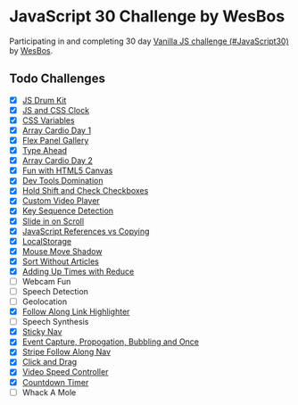 # JavaScript 30 Challenge by WesBos

Participating in and completing 30 day [Vanilla JS challenge (#JavaScript30)](https://javascript30.com/) by [WesBos](https://wesbos.com/).

## Todo Challenges

- [x] [JS Drum Kit](01-JS-Drum-Kit/index.html)
- [x] [JS and CSS Clock](02-JS-CSS-Clock/index.html)
- [x] [CSS Variables](03-CSS-Variables/index.html)
- [x] [Array Cardio Day 1](04-Array-Cardio-1/index.html)
- [x] [Flex Panel Gallery](05-Flex-Gallery/index.html)
- [x] [Type Ahead](06-Type-Ahead/index.html)
- [x] [Array Cardio Day 2](07-Array-Cardio-2/index.html)
- [x] [Fun with HTML5 Canvas](08-HTML5-Canvas/index.html)
- [x] [Dev Tools Domination](09-Dev-Tools/index.html)
- [x] [Hold Shift and Check Checkboxes](10-Multiple-Check-Shift/index.html)
- [x] [Custom Video Player](11-Custome-Video-Player/index.html)
- [x] [Key Sequence Detection](12-Key-Sequence-Detection/index.html)
- [x] [Slide in on Scroll](13-Slide-In-On-Scroll/index.html)
- [x] [JavaScript References vs Copying](14-JS-Reference-Vs-Copy/index.html)
- [x] [LocalStorage](15-Localstorage/index.html)
- [x] [Mouse Move Shadow](16-Mousemove-Shadow/index.html)
- [x] [Sort Without Articles](17-Sort-Without-Articles/index.html)
- [x] [Adding Up Times with Reduce](18-Add-Time-With-Reduce/index.html)
- [ ] Webcam Fun
- [ ] Speech Detection
- [ ] Geolocation
- [x] [Follow Along Link Highlighter](22-Follow-Along-Link/index.html)
- [ ] Speech Synthesis
- [x] [Sticky Nav](24-Sticky-Nav/index.html)
- [x] [Event Capture, Propogation, Bubbling and Once](25-EventCapture-Propogation-Bubbling/index.html)
- [x] [Stripe Follow Along Nav](26-Stripe-Nav/index.html)
- [x] [Click and Drag](27-Click-Drag-Scroll/index.html)
- [x] [Video Speed Controller](28-Video-Speed-Controller/ondex.html)
- [x] [Countdown Timer](29-Countdown-Timer/index.html)
- [ ] Whack A Mole

